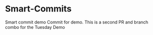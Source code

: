 # Smart-Commits
Smart commit demo
Commit for demo. This is a second PR and branch  combo for the Tuesday Demo 
